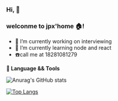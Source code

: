 ### Hi, 👋
### welconme to jpx'home :house:! 


- 🔭 I’m currently working on interviewing
- 🌱 I’m currently learning node and react
- :phone:call me at 18281081279

**🔧 Language && Tools**  
  
  

![Anurag's GitHub stats](https://github-readme-stats.vercel.app/api?username=18281081279&show_icons=true&theme=radical)  
  
  
  
[![Top Langs](https://github-readme-stats.vercel.app/api/top-langs/?username=18281081279&layout=compact&langs_count=5&hide=html)](https://github.com/anuraghazra/github-readme-stats)

<!--
**wyneJiang/wyneJiang** is a ✨ _special_ ✨ repository because its `README.md` (this file) appears on your GitHub profile.

Here are some ideas to get you started:

- 🔭 I’m currently working on ...
- 🌱 I’m currently learning ...
- 👯 I’m looking to collaborate on ...
- 🤔 I’m looking for help with ...
- 💬 Ask me about ...
- 📫 How to reach me: ...
- 😄 Pronouns: ...
- ⚡ Fun fact: ...
-->
